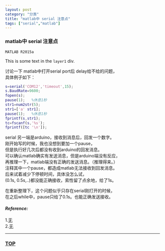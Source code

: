 ```yaml
---
layout: post
category: "分类"
title: "matlab中 serial 注意点"
tags: ["serial","matlab"]
---
```



### matlab中 serial 注意点  

<a name="top"></a>

`MATLAB R2015a`  

This is some text in the `layer1` div.  

讨论一下 matlab中打开serial port后 delay给不给的问题，  
具体例子如下：  

~~~matlab
s=serial('COM12','timeout',15);
s.BaudRate=9600;
fopen(s);
pause(1);	%休息1秒
str1=num2str(5);
str1=['a' str1];
pause(1);	%休息1秒
fprintf(s,str1);
tc=fscanf(s,'%s');
fprintf([tc '\n']);
~~~

serial 另一端是arduino，接收到消息后，回发一个数字。  
刚开始写的时候，我也没想到要加一个pause，  
但是执行好几次后都没有收到arduino的回发消息。  
可以确认matlab确实有发送消息，但是arduino端没有反应，  
再推理一下，matlab端没有正确的发送消息。（推理得来。）  
注释其中一个pause，都造成matlab无法接收到回发消息。  
后来试着减少下停顿时间，具体没怎么试，  
(0.1s, 0.5s,..)都没能正确接收，索性留了点余地，给了1s。

在重新整理下，这个问题似乎只存在serial刚打开的时候，  
在之后while中，pause只给了0.1s。也能正确发送接收。  


#### *Reference:*  

1.[无]()  
2.[无]()  

- - - 

### [TOP](#top)
